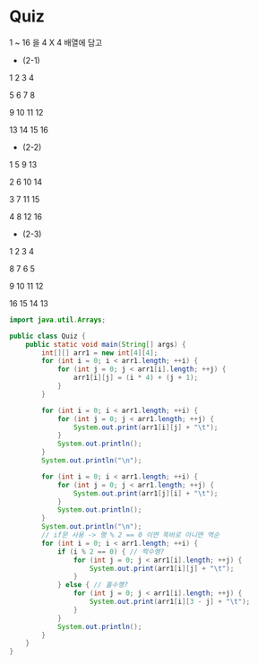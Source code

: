 # Quiz

1 ~ 16 을 4 X 4 배열에 담고

 * (2-1)

1	2	3	4

5	6	7	8

9	10	11	12

13	14	15	16



 * (2-2)

1	5	9	13

2	6	10	14

3	7	11	15

4	8	12	16



 * (2-3)

1	2	3	4

8	7	6	5

9	10	11	12

16	15	14	13

```java
import java.util.Arrays;

public class Quiz {
	public static void main(String[] args) {
		int[][] arr1 = new int[4][4];
		for (int i = 0; i < arr1.length; ++i) {
			for (int j = 0; j < arr1[i].length; ++j) {
				arr1[i][j] = (i * 4) + (j + 1);
			}
		}

		for (int i = 0; i < arr1.length; ++i) {
			for (int j = 0; j < arr1.length; ++j) {
				System.out.print(arr1[i][j] + "\t");
			}
			System.out.println();
		}
		System.out.println("\n");

		for (int i = 0; i < arr1.length; ++i) {
			for (int j = 0; j < arr1.length; ++j) {
				System.out.print(arr1[j][i] + "\t");
			}
			System.out.println();
		}
		System.out.println("\n");
		// if문 사용 -> 행 % 2 == 0 이면 똑바로 아니면 역순
		for (int i = 0; i < arr1.length; ++i) {
			if (i % 2 == 0) { // 짝수행?
				for (int j = 0; j < arr1[i].length; ++j) {
					System.out.print(arr1[i][j] + "\t");
				}
			} else { // 홀수행?
				for (int j = 0; j < arr1[i].length; ++j) {
					System.out.print(arr1[i][3 - j] + "\t");
				}
			}
			System.out.println();
		}
	}
}
```

